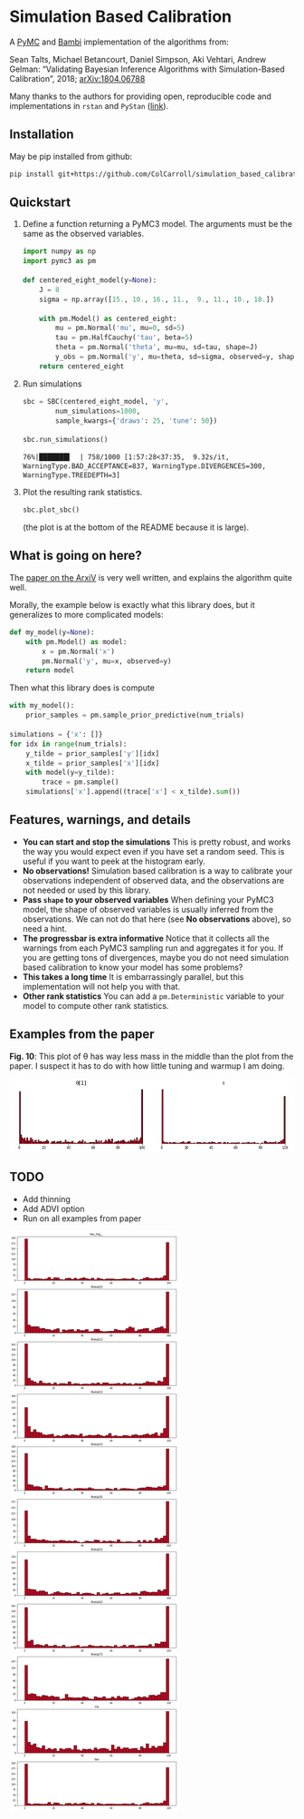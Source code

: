 # Simulation Based Calibration

A [PyMC](http://docs.pymc.io) and [Bambi](https://bambinos.github.io/bambi/) implementation of the algorithms from:

Sean Talts, Michael Betancourt, Daniel Simpson, Aki Vehtari, Andrew Gelman: “Validating Bayesian Inference Algorithms with Simulation-Based Calibration”, 2018; [arXiv:1804.06788](http://arxiv.org/abs/1804.06788)

Many thanks to the authors for providing open, reproducible code and implementations in `rstan` and `PyStan` ([link](https://github.com/seantalts/simulation-based-calibration)).


## Installation

May be pip installed from github:

```bash
pip install git+https://github.com/ColCarroll/simulation_based_calibration
```

## Quickstart

1. Define a function returning a PyMC3 model. The arguments must be the same as the observed variables.

    ```python
    import numpy as np
    import pymc3 as pm

    def centered_eight_model(y=None):
        J = 8
        sigma = np.array([15., 10., 16., 11.,  9., 11., 10., 18.])

        with pm.Model() as centered_eight:
            mu = pm.Normal('mu', mu=0, sd=5)
            tau = pm.HalfCauchy('tau', beta=5)
            theta = pm.Normal('theta', mu=mu, sd=tau, shape=J)
            y_obs = pm.Normal('y', mu=theta, sd=sigma, observed=y, shape=J)
        return centered_eight
    ```
2. Run simulations
    ```python
    sbc = SBC(centered_eight_model, 'y',
            num_simulations=1000,
            sample_kwargs={'draws': 25, 'tune': 50})

    sbc.run_simulations()
    ```
    ```pythontb
    76%|███████▌  | 758/1000 [1:57:28<37:35,  9.32s/it, WarningType.BAD_ACCEPTANCE=837, WarningType.DIVERGENCES=300, WarningType.TREEDEPTH=3]
    ```

3. Plot the resulting rank statistics.
    ```python
    sbc.plot_sbc()
    ```
    (the plot is at the bottom of the README because it is large).

## What is going on here?

The [paper on the ArxiV](http://arxiv.org/abs/1804.06788) is very well written, and explains the algorithm quite well.

Morally, the example below is exactly what this library does, but it generalizes to more complicated models:

```python
def my_model(y=None):
    with pm.Model() as model:
        x = pm.Normal('x')
        pm.Normal('y', mu=x, observed=y)
    return model
```

Then what this library does is compute

```python
with my_model():
    prior_samples = pm.sample_prior_predictive(num_trials)

simulations = {'x': []}
for idx in range(num_trials):
    y_tilde = prior_samples['y'][idx]
    x_tilde = prior_samples['x'][idx]
    with model(y=y_tilde):
        trace = pm.sample()
    simulations['x'].append((trace['x'] < x_tilde).sum())
```

## Features, warnings, and details

- **You can start and stop the simulations** This is pretty robust, and works the way you would expect even if you have set a random seed. This is useful if you want to peek at the histogram early.
- **No observations!** Simulation based calibration is a way to calibrate your observations independent of observed data, and the observations are not needed or used by this library.
- **Pass `shape` to your observed variables** When defining your PyMC3 model, the shape of observed variables is usually inferred from the observations. We can not do that here (see **No observations** above), so need a hint.
- **The progressbar is extra informative** Notice that it collects all the warnings from each PyMC3 sampling run and aggregates it for you. If you are getting tons of divergences, maybe you do not need simulation based calibration to know your model has some problems?
- **This takes a long time** It is embarrassingly parallel, but this implementation will not help you with that.
- **Other rank statistics** You can add a `pm.Deterministic` variable to your model to compute other rank statistics.

## Examples from the paper

**Fig. 10**: This plot of θ has way less mass in the middle than the plot from the paper. I suspect it has to do with how little tuning and warmup I am doing.

![replicated fig10](fig10.png)

## TODO

- Add thinning
- Add ADVI option
- Run on all examples from paper

![Simulation based calibration plots](centered.png)
